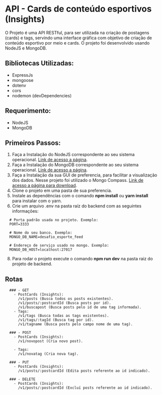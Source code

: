 # API - Cards de conteúdo esportivos (Insights)

O Projeto é uma API RESTful, para ser utilizada na criação de postagens (cards) e tags, servindo uma interface gráfica com objetivo de criação de conteúdo esportivo por meio e cards. O projeto foi desenvolvido usando NodeJS e MongoDB.

## Bibliotecas Utilizadas:
  - ExpressJs
  - mongoose
  - dotenv
  - cors
  - nodemon (devDependencies)

## Requerimento:
- NodeJS
- MongoDB

## Primeiros Passos:
1. Faça a Instalação do NodeJS correspondente ao seu sistema operacional. [Link de acesso a página](https://nodejs.org/en/).
2. Faça a Instalação do MongoDB correspondente ao seu sistema operacional. [Link de acesso a página](https://docs.mongodb.com/guides/server/install/).
3. Faça a Instalação da sua GUI de preferencia, para facilitar a visualização dos dados. Nesse projeto foi utilizado o Mongo Compass. [Link de acesso a página para download](https://docs.mongodb.com/guides/server/install/).
4. Clone o projeto em uma pasta de sua preferencia.
5. Instale as dependências com o comando <b>npm install</b> ou <b>yarn install</b> para instalar com o yarn.
7. Crie um arquivo .env na pasta raíz do backend com as seguintes informações:
  ```
    # Porta padrão usada no projeto. Exemplo:  
    PORT=3333

    # Nome do seu banco. Exemplo:  
    MONGO_DB_NAME=desafio_esporte_feed

    # Endereço de serviço usado no mongo. Exemplo:
    MONGO_DB_HOST=localhost:27017
  ```
  
8. Para rodar o projeto execute o comando <b>npm run dev</b> na pasta raiz do projeto de backend.
  
## Rotas
```
  ### - GET
    - PostCards (Insights):
      /v1/posts (Busca todos os posts existentes).
      /v1/posts/:postcardId (Busca posts por id).
      /v1/buscapost (Busca posts pelo id de uma tag informada).
    - Tags:
      /v1/tags (Busca todas as tags existentes).
      /v1/tags/:tagId (Busca tag por id).
      /v1/tagname (Busca posts pelo campo nome de uma tag).
  
  ### - POST
    - PostCards (Insights):
      /v1/novopost (Cria novo post).
  
    - Tags:
      /v1/novatag (Cria nova tag).
  
  ### - PUT
    - PostCards (Insights):
      /v1/posts/:postcardId (Edita posts referente ao id indicado).
 
  ### - DELETE
    - PostCards (Insights):
      /v1/posts/:postcardId (Excluí posts referente ao id indicado).
```
